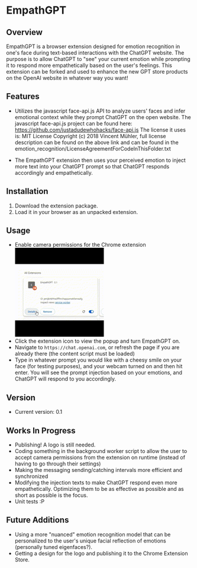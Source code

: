 # EmpathGPT

## Overview
EmpathGPT is a browser extension designed for emotion recognition in one's face during text-based interactions with the ChatGPT website. The purpose is to allow ChatGPT to "see" your current emotion while prompting it to respond more empathetically based on the user's feelings. This extension can be forked and used to enhance the new GPT store products on the OpenAI website in whatever way you want! 

## Features
- Utilizes the javascript face-api.js API to analyze users' faces and infer emotional context while they prompt ChatGPT on the open website.
  The javascript face-api.js project can be found here: https://github.com/justadudewhohacks/face-api.js
  The license it uses is: MIT License Copyright (c) 2018 Vincent Mühler, full license description can be found on the above link and can be found in the emotion_recognition/LicenseAgreementForCodeInThisFolder.txt

- The EmpathGPT extension then uses your perceived emotion to inject more text into your ChatGPT prompt so that ChatGPT responds accordingly and empathetically.

## Installation
1. Download the extension package.
2. Load it in your browser as an unpacked extension.



## Usage
- Enable camera permissions for the Chrome extension\
![](readme_resources/media/enable_cam_video.gif)
- Click the extension icon to view the popup and turn EmpathGPT on.
- Navigate to `https://chat.openai.com`, or refresh the page if  you are already there (the content script must be loaded)
- Type in whatever prompt you would like with a cheesy smile on your face (for testing purposes), and your webcam turned on and then hit enter. You will see the prompt injection based on your emotions, and ChatGPT will respond to you accordingly.



## Version
- Current version: 0.1


## Works In Progress
- Publishing! A logo is still needed. 
- Coding something in the background worker script to allow the user to accept camera permissions from the extension on runtime (instead of having to go through their settings)
- Making the messaging sending/catching intervals more efficient and synchronized
- Modifying the injection texts to make ChatGPT respond even more empathetically. Optimizing them to be as effective as possible and as short as possible is the focus.
- Unit tests :P

## Future Additions
- Using a more "nuanced" emotion recognition model that can be personalized to the user's unique facial reflection of emotions (personally tuned eigenfaces?). 
- Getting a design for the logo and publishing it to the Chrome Extension Store.
  


